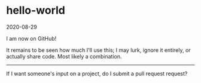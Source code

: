 # hello-world
2020-08-29

I am now on GitHub!

It remains to be seen how much I'll use this; I may lurk, ignore it entirely, or actually share code. Most likely a combination.

-----

If I want someone's input on a project, do I submit a pull request request?
